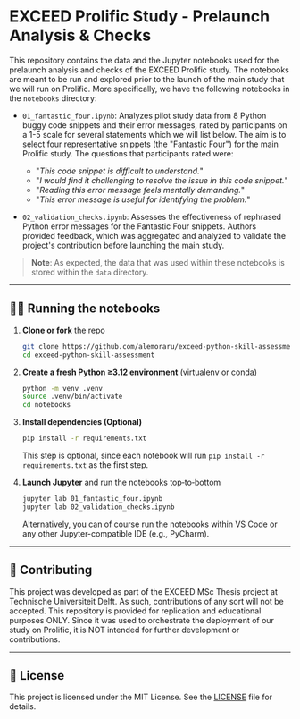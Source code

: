 # EXCEED Prolific Study - Prelaunch Analysis & Checks

This repository contains the data and the Jupyter notebooks used for the prelaunch analysis and checks of the EXCEED
Prolific study. The notebooks are meant to be run and explored prior to the launch of the main study that we will run
on Prolific. More specifically, we have the following notebooks in the `notebooks` directory:

- `01_fantastic_four.ipynb`: Analyzes pilot study data from 8 Python buggy code snippets and their error messages, rated
  by participants on a 1-5 scale for several statements which we will list below. The aim is to select four
  representative snippets (the "Fantastic Four") for the main Prolific study. The questions that participants rated
  were:
    - "_This code snippet is difficult to understand._"
    - "_I would find it challenging to resolve the issue in this code snippet._"
    - "_Reading this error message feels mentally demanding._"
    - "_This error message is useful for identifying the problem._"

- `02_validation_checks.ipynb`: Assesses the effectiveness of rephrased Python error messages for the Fantastic Four
  snippets. Authors provided feedback, which was aggregated and analyzed to validate the project's contribution before
  launching the main study.

> **Note**: As expected, the data that was used within these notebooks is stored within the `data` directory.

---

## 🏃🏻 Running the notebooks

1. **Clone or fork** the repo

   ```bash
   git clone https://github.com/alemoraru/exceed-python-skill-assessment.git
   cd exceed-python-skill-assessment
   ```
2. **Create a fresh Python ≥3.12 environment** (virtualenv or conda)

   ```bash
   python -m venv .venv
   source .venv/bin/activate
   cd notebooks
   ```
3. **Install dependencies (Optional)**

   ```bash
   pip install -r requirements.txt
   ```

   This step is optional, since each notebook will run `pip install -r requirements.txt` as the first step.

4. **Launch Jupyter** and run the notebooks top‑to‑bottom

   ```bash
   jupyter lab 01_fantastic_four.ipynb
   jupyter lab 02_validation_checks.ipynb
   ```
   Alternatively, you can of course run the notebooks within VS Code or any other Jupyter-compatible IDE
   (e.g., PyCharm).

---

## 🤝 Contributing

This project was developed as part of the EXCEED MSc Thesis project at Technische Universiteit Delft. As such,
contributions of any sort will not be accepted. This repository is provided for replication and educational purposes
ONLY. Since it was used to orchestrate the deployment of our study on Prolific, it is NOT intended for further
development or contributions.

---

## 📄 License

This project is licensed under the MIT License. See the [LICENSE](LICENSE) file for details.
